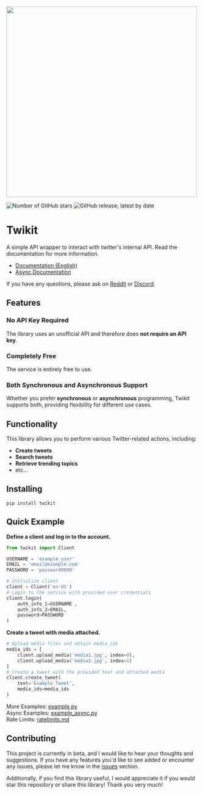 <img src="https://i.imgur.com/VbAcRG5.jpg" width="500">

![Number of GitHub stars](https://img.shields.io/github/stars/d60/twikit)
![GitHub release; latest by date](https://img.shields.io/github/v/release/d60/twikit)
# Twikit
A simple API wrapper to interact with twitter's internal API.
Read the documentation for more information.
- [Documentation (English)](https://twikit.readthedocs.io/en/latest/twikit.html)
- [Async Documentation](https://twikit.readthedocs.io/en/latest/twikit.twikit_async.html)

If you have any questions, please ask on [Reddit](https://www.reddit.com/r/Python/comments/1aj53tt/twitter_api_wrapper_for_python_without_api_keys/) or [Discord](https://discord.gg/nCrByrr8cX).

## Features
### No API Key Required
The library uses an unofficial API and therefore does **not require an API key**.
### Completely Free
The service is entirely free to use.
### Both Synchronous and Asynchronous Support
Whether you prefer **synchronous** or **asynchronous** programming,
Twikit supports both, providing flexibility for different use cases.

## Functionality
This library allows you to perform various Twitter-related actions, including:
- **Create tweets**
- **Search tweets**
- **Retrieve trending topics**
- etc...

## Installing
 ```back
 pip install twikit
 ```

## Quick Example
**Define a client and log in to the account.**
```python
from twikit import Client

USERNAME = 'example_user'
EMAIL = 'email@example.com'
PASSWORD = 'password0000'

# Initialize client
client = Client('en-US')
# Login to the service with provided user credentials
client.login(
    auth_info_1=USERNAME ,
    auth_info_2=EMAIL,
    password=PASSWORD
)
```
**Create a tweet with media attached.**
```python
# Upload media files and obtain media_ids
media_ids = [
    client.upload_media('media1.jpg', index=0),
    client.upload_media('media2.jpg', index=1)
]
# Create a tweet with the provided text and attached media
client.create_tweet(
    text='Example Tweet',
    media_ids=media_ids
)
```

More Examples: [example.py](https://github.com/d60/twikit/blob/main/example.py) <br>
Async Examples: [example_async.py](https://github.com/d60/twikit/blob/main/example_async.py) <br>
Rate Limits: [ratelimits.md](https://github.com/d60/twikit/blob/main/ratelimits.md)

## Contributing
This project is currently in beta, and I would like to hear your thoughts and suggestions.
If you have any features you'd like to see added or encounter any issues,
please let me know in the [issues](https://github.com/d60/twikit/issues) section.

Additionally, if you find this library useful, I would appreciate it if you would star this repository or share this library! Thank you very much!
